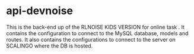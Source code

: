 # api-devnoise

This is the back-end up of the RLNOISE KIDS VERSION for online task . 
It contains the configuration to connect to the MySQL database, models and routes. 
It also contains the configurations to connect to the server on SCALINGO where the DB is hosted. 
